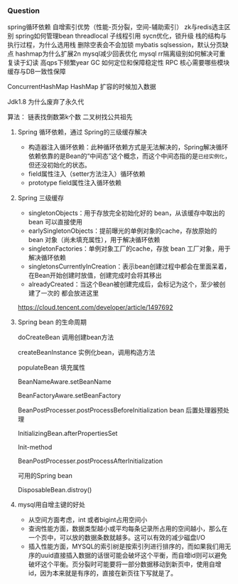 ### Question

spring循环依赖
自增索引优势（性能-页分裂，空间-辅助索引）
zk与redis选主区别
spring如何管理bean
threadlocal 子线程引用
sycn优化，锁升级
栈的结构与执行过程，为什么选用栈
删除空表会不会加锁
mybatis sqlsession，默认分页缺点
hashmap为什么扩展2n
mysql减少回表优化
mysql rr隔离级别如何解决可重复读于幻读
高qps下频繁year GC 如何定位和保障稳定性
RPC 核心需要哪些模块
缓存与DB一致性保障

ConcurrentHashMap HashMap 扩容的时候加入数据

Jdk1.8 为什么废弃了永久代




算法：
链表找倒数第k个数
二叉树找公共祖先





1. Spring 循环依赖，通过 Spring的三级缓存解决

   - 构造器注入循环依赖：此种循环依赖方式是无法解决的，Spring解决循环依赖依靠的是Bean的“中间态”这个概念，而这个中间态指的是`已经实例化`，但还没初始化的状态。
   - field属性注入（setter方法注入）循环依赖
   - prototype field属性注入循环依赖

2. Spring 三级缓存

   - singletonObjects：用于存放完全初始化好的 bean，从该缓存中取出的 bean 可以直接使用
   - earlySingletonObjects：提前曝光的单例对象的cache，存放原始的 bean 对象（尚未填充属性），用于解决循环依赖
   - singletonFactories：单例对象工厂的cache，存放 bean 工厂对象，用于解决循环依赖
   - singletonsCurrentlyInCreation：表示bean创建过程中都会在里面呆着，在Bean开始创建时放值，创建完成时会将其移出
   - alreadyCreated：当这个Bean被创建完成后，会标记为这个，至少被创建了一次的  都会放进这里

   https://cloud.tencent.com/developer/article/1497692

3. Spring bean 的生命周期

   doCreateBean 调用创建bean方法

   createBeanInstance 实例化bean，调用构造方法

   populateBean 填充属性

   BeanNameAware.setBeanName 

   BeanFactoryAware.setBeanFactory

   BeanPostProcesser.postProcessBeforeInitialization bean 后置处理器预处理

   InitializingBean.afterPropertiesSet 

   Init-method

   BeanPostProcesser.postProcessAfterInitialization

   可用的Spring bean

   DisposableBean.distroy()

4. mysql用自增主键的好处

   - 从空间方面考虑，int 或者bigint占用空间小
   - 查询性能方面，数据类型越小或平均每条记录所占用的空间越小，那么在一个页中，可以放的数据条数就越多。这可以有效的减少磁盘I/O
   - 插入性能方面，MYSQL的索引树是按索引列进行排序的，而如果我们用无序的uuid直接插入数据的话很可能会破坏这个平衡，而自增id则可以避免破坏这个平衡。页分裂时可能要将一部分数据移动到新页中，使用自增id，因为本来就是有序的，直接在新页往下写就是了。

   